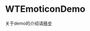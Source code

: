 

WTEmoticonDemo
==============

关于demo的介绍请[移步](http://wangtaoios.github.io/iOS%E7%AC%94%E8%AE%B0/2018/03/21/iOS%E4%BD%BF%E7%94%A8YYKit%E5%AE%9E%E7%8E%B0%E8%A1%A8%E6%83%85%E9%94%AE%E7%9B%98.html)



